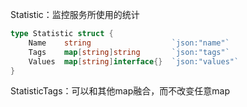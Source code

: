 Statistic：监控服务所使用的统计

```go
type Statistic struct {
    Name	string					`json:"name"`
    Tags	map[string]string		`json:"tags"`	
    Values	map[string]interface{}	`json:"values"`
}
```

StatisticTags：可以和其他map融合，而不改变任意map


